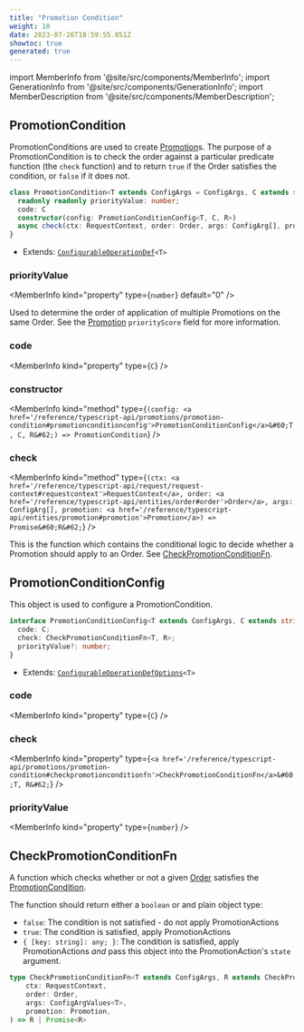```yaml
---
title: "Promotion Condition"
weight: 10
date: 2023-07-26T18:59:55.051Z
showtoc: true
generated: true
---
```

<!-- This file was generated from the Vendure source. Do not modify. Instead, re-run the "docs:build" script -->
import MemberInfo from '@site/src/components/MemberInfo';
import GenerationInfo from '@site/src/components/GenerationInfo';
import MemberDescription from '@site/src/components/MemberDescription';


## PromotionCondition

<GenerationInfo sourceFile="packages/core/src/config/promotion/promotion-condition.ts" sourceLine="66" packageName="@vendure/core" />

PromotionConditions are used to create <a href='/reference/typescript-api/entities/promotion#promotion'>Promotion</a>s. The purpose of a PromotionCondition
is to check the order against a particular predicate function (the `check` function) and to return
`true` if the Order satisfies the condition, or `false` if it does not.

```ts title="Signature"
class PromotionCondition<T extends ConfigArgs = ConfigArgs, C extends string = string, R extends CheckPromotionConditionResult = any> extends ConfigurableOperationDef<T> {
  readonly readonly priorityValue: number;
  code: C
  constructor(config: PromotionConditionConfig<T, C, R>)
  async check(ctx: RequestContext, order: Order, args: ConfigArg[], promotion: Promotion) => Promise<R>;
}
```
* Extends: <code><a href='/reference/typescript-api/configurable-operation-def/#configurableoperationdef'>ConfigurableOperationDef</a>&#60;T&#62;</code>



<div className="members-wrapper">

### priorityValue

<MemberInfo kind="property" type={`number`} default="0"   />

Used to determine the order of application of multiple Promotions
on the same Order. See the <a href='/reference/typescript-api/entities/promotion#promotion'>Promotion</a> `priorityScore` field for
more information.
### code

<MemberInfo kind="property" type={`C`}   />


### constructor

<MemberInfo kind="method" type={`(config: <a href='/reference/typescript-api/promotions/promotion-condition#promotionconditionconfig'>PromotionConditionConfig</a>&#60;T, C, R&#62;) => PromotionCondition`}   />


### check

<MemberInfo kind="method" type={`(ctx: <a href='/reference/typescript-api/request/request-context#requestcontext'>RequestContext</a>, order: <a href='/reference/typescript-api/entities/order#order'>Order</a>, args: ConfigArg[], promotion: <a href='/reference/typescript-api/entities/promotion#promotion'>Promotion</a>) => Promise&#60;R&#62;`}   />

This is the function which contains the conditional logic to decide whether
a Promotion should apply to an Order. See <a href='/reference/typescript-api/promotions/promotion-condition#checkpromotionconditionfn'>CheckPromotionConditionFn</a>.


</div>


## PromotionConditionConfig

<GenerationInfo sourceFile="packages/core/src/config/promotion/promotion-condition.ts" sourceLine="46" packageName="@vendure/core" />

This object is used to configure a PromotionCondition.

```ts title="Signature"
interface PromotionConditionConfig<T extends ConfigArgs, C extends string, R extends CheckPromotionConditionResult> extends ConfigurableOperationDefOptions<T> {
  code: C;
  check: CheckPromotionConditionFn<T, R>;
  priorityValue?: number;
}
```
* Extends: <code><a href='/reference/typescript-api/configurable-operation-def/configurable-operation-def-options#configurableoperationdefoptions'>ConfigurableOperationDefOptions</a>&#60;T&#62;</code>



<div className="members-wrapper">

### code

<MemberInfo kind="property" type={`C`}   />


### check

<MemberInfo kind="property" type={`<a href='/reference/typescript-api/promotions/promotion-condition#checkpromotionconditionfn'>CheckPromotionConditionFn</a>&#60;T, R&#62;`}   />


### priorityValue

<MemberInfo kind="property" type={`number`}   />




</div>


## CheckPromotionConditionFn

<GenerationInfo sourceFile="packages/core/src/config/promotion/promotion-condition.ts" sourceLine="31" packageName="@vendure/core" />

A function which checks whether or not a given <a href='/reference/typescript-api/entities/order#order'>Order</a> satisfies the <a href='/reference/typescript-api/promotions/promotion-condition#promotioncondition'>PromotionCondition</a>.

The function should return either a `boolean` or and plain object type:

* `false`: The condition is not satisfied - do not apply PromotionActions
* `true`: The condition is satisfied, apply PromotionActions
* `{ [key: string]: any; }`: The condition is satisfied, apply PromotionActions
_and_ pass this object into the PromotionAction's `state` argument.

```ts title="Signature"
type CheckPromotionConditionFn<T extends ConfigArgs, R extends CheckPromotionConditionResult> = (
    ctx: RequestContext,
    order: Order,
    args: ConfigArgValues<T>,
    promotion: Promotion,
) => R | Promise<R>
```
